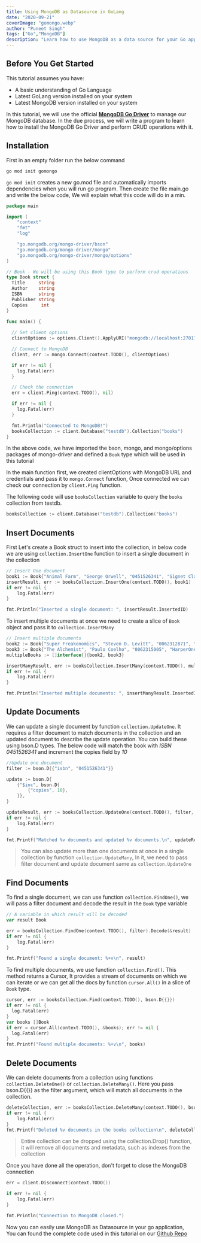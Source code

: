 ```yaml
---
title: Using MongoDB as Datasource in GoLang
date: "2020-09-21"
coverImage: "gomongo.webp"
author: "Puneet Singh"
tags: ["Go","MongoDB"]
description: "Learn how to use MongoDB as a data source for your Go application using the mongo-go driver"
---
```


## Before You Get Started
This tutorial assumes you have:

*   A basic understanding of Go Language
*   Latest GoLang version installed on your system
*   Latest MongoDB version installed on your system

In this tutorial, we will use the official **[MongoDB Go Driver](https://github.com/mongodb/mongo-go-driver/)** to manage our MongoDB database. In the due process, we will write a program to learn how to install the MongoDB Go Driver and perform CRUD operations with it.

## Installation

First in an empty folder run the below command

```
go mod init gomongo
```
`go mod init` creates a new go.mod file and automatically imports dependencies when you will run go program. Then create the file main.go and write the below code, We will explain what this code will do in a min.

```go
package main

import (
    "context"
    "fmt"
    "log"

    "go.mongodb.org/mongo-driver/bson"
    "go.mongodb.org/mongo-driver/mongo"
    "go.mongodb.org/mongo-driver/mongo/options"
)

// Book - We will be using this Book type to perform crud operations
type Book struct {
  Title     string
  Author    string
  ISBN      string
  Publisher string
  Copies     int
}

func main() {
    
  // Set client options
  clientOptions := options.Client().ApplyURI("mongodb://localhost:27017")

  // Connect to MongoDB
  client, err := mongo.Connect(context.TODO(), clientOptions)

  if err != nil {
    log.Fatal(err)
  }

  // Check the connection
  err = client.Ping(context.TODO(), nil)

  if err != nil {
    log.Fatal(err)
  }

  fmt.Println("Connected to MongoDB!")
  booksCollection := client.Database("testdb").Collection("books")
}
```
In the above code, we have imported the bson, mongo, and mongo/options packages of mongo-driver and defined a `Book` type which will be used in this tutorial

In the main function first, we created clientOptions with MongoDB URL and credentials and pass it to `mongo.Connect` function, Once connected we can check our connection by `client.Ping` function.

The following code will use `booksCollection` variable to query the `books` collection from testdb.

```go
booksCollection := client.Database("testdb").Collection("books")
```

## Insert Documents

First Let's create a Book struct to insert into the collection, in below code we are using `collection.InsertOne` function to insert a single document in the collection

```go
// Insert One document
book1 := Book{"Animal Farm", "George Orwell", "0451526341", "Signet Classics", 100}
insertResult, err := booksCollection.InsertOne(context.TODO(), book1)
if err != nil {
    log.Fatal(err)
}

fmt.Println("Inserted a single document: ", insertResult.InsertedID)
```

To insert multiple documents at once we need to create a slice of `Book` object and pass it to `collection.InsertMany`

```go
// Insert multiple documents
book2 := Book{"Super Freakonomics", "Steven D. Levitt", "0062312871", "HARPER COLLINS USA", 100}
book3 := Book{"The Alchemist", "Paulo Coelho", "0062315005", "HarperOne", 100}
multipleBooks := []interface{}{book2, book3}

insertManyResult, err := booksCollection.InsertMany(context.TODO(), multipleBooks)
if err != nil {
    log.Fatal(err)
}

fmt.Println("Inserted multiple documents: ", insertManyResult.InsertedIDs)
```

## Update Documents

We can update a single document by function  `collection.UpdateOne`. It requires a filter document to match documents in the collection and an updated document to describe the update operation. You can build these using bson.D types. The below code will match the book with *ISBN* *0451526341* and increment the copies field by *10*

```go
//Update one document
filter := bson.D{{"isbn", "0451526341"}}

update := bson.D{
    {"$inc", bson.D{
        {"copies", 10},
    }},
}

updateResult, err := booksCollection.UpdateOne(context.TODO(), filter, update)
if err != nil {
    log.Fatal(err)
}

fmt.Printf("Matched %v documents and updated %v documents.\n", updateResult.MatchedCount, updateResult.ModifiedCount)
```
> You can also update more than one documents at once in a single collection by function `collection.UpdateMany`, In it, we need to pass filter document and update document same as `collection.UpdateOne`

## Find Documents

To find a single document, we can use function `collection.FindOne()`, we will pass a filter document and decode the result in the `Book` type variable

```go
// A variable in which result will be decoded
var result Book

err = booksCollection.FindOne(context.TODO(), filter).Decode(&result)
if err != nil {
    log.Fatal(err)
}

fmt.Printf("Found a single document: %+v\n", result)
```

To find multiple documents, we use function `collection.Find()`. This method returns a Cursor, It provides a stream of documents on which we can iterate or we can get all the docs by function `cursor.All()` in a slice of `Book` type. 

```go
cursor, err := booksCollection.Find(context.TODO(), bson.D{{}})
if err != nil {
  log.Fatal(err)
}
var books []Book
if err = cursor.All(context.TODO(), &books); err != nil {
  log.Fatal(err)
}
fmt.Printf("Found multiple documents: %+v\n", books)
```

## Delete Documents

We can delete documents from a collection using functions `collection.DeleteOne()` or `collection.DeleteMany()`. Here you pass bson.D{{}} as the filter argument, which will match all documents in the collection.

```go
deleteCollection, err := booksCollection.DeleteMany(context.TODO(), bson.D{{}})
if err != nil {
    log.Fatal(err)
}
fmt.Printf("Deleted %v documents in the books collection\n", deleteCollection.DeletedCount)
```
> Entire collection can be dropped using the collection.Drop() function, it will remove all documents and metadata, such as indexes from the collection

Once you have done all the operation, don't forget to close the MongoDB connection

```go
err = client.Disconnect(context.TODO())

if err != nil {
    log.Fatal(err)
}

fmt.Println("Connection to MongoDB closed.")
```
Now you can easily use MongoDB as Datasource in your go application, You can found the complete code used in this tutorial on our [Github Repo](https://github.com/LoginRadius/engineering-blog-samples/tree/master/GoLang/MongoDriverForGolang)
